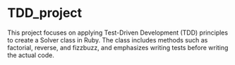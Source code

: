 # TDD_project
This project focuses on applying Test-Driven Development (TDD) principles to create a Solver class in Ruby. The class includes methods such as factorial, reverse, and fizzbuzz, and emphasizes writing tests before writing the actual code.
